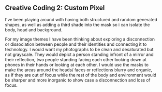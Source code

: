 ## Creative Coding 2: Custom Pixel

I've been playing around with having both structured and random generated shapes, as well as adding a third shade into the mask so i can isolate the body, head and background. 

For my image themes I have been thinking about exploring a disconnection or dissociation between people and their identities and connecting it to technology. I would want my photographs to be clean and desaturated but not grayscale. They would depict a person standing infront of a mirror and their reflection, two people standing facing each other looking down at phones in their hands or looking at each other. I would use the masks to make the areas around the heads/ faces or reflections blurry and organic, as if they are out of focus while the rest of the body and environment would be sharper and more inorganic to show case a disconnection and loss of focus. 
